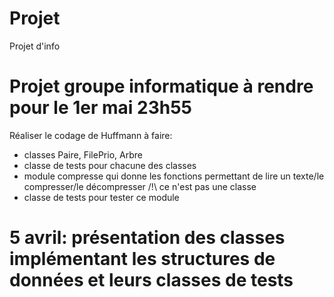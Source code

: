 # Projet
Projet d'info

# Projet groupe informatique à rendre pour le 1er mai 23h55
Réaliser le codage de Huffmann
à faire:
- classes Paire, FilePrio, Arbre
- classe de tests pour chacune des classes
- module compresse qui donne les fonctions permettant de lire un texte/le compresser/le décompresser 
/!\ ce n'est pas une classe
- classe de tests pour tester ce module

# 5 avril: présentation des classes implémentant les structures de données et leurs classes de tests
